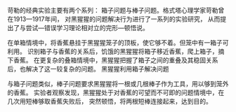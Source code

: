 苛勒的经典实验主要有两个系列：
箱子问题与棒子问题。格式塔心理学家苛勒曾在1913—1917年间，
对黑猩猩的问题解决行为进行了一系列的实验研究，
从而提出了与尝试—错误学习理论相对立的完形—顿悟说。


在单箱情境中，将香蕉悬挂于黑猩猩笼子的顶板，使它够不着。但笼中有一箱子可利用。
识别箱子与香蕉的关系后，饥饿的黑猩猩将箱子移近香蕉，爬上箱子，摘下香蕉。
在更复杂的叠箱情境中，黑猩猩把握了箱子之间的重叠及其稳固关系后，也解决了这一较复杂的问题。
黑猩猩利用箱子解决问题


与箱子问题类似，棒子问题要求黑猩猩将一根或几根棒子作为工具，用以够到笼外的香蕉。
实验者观察发现，黑猩猩处于对香蕉的可望而不可即的问题情境中，在几次用短棒够取香蕉失败后，
突然顿悟，将两根短棒连接起来，达到目的。
